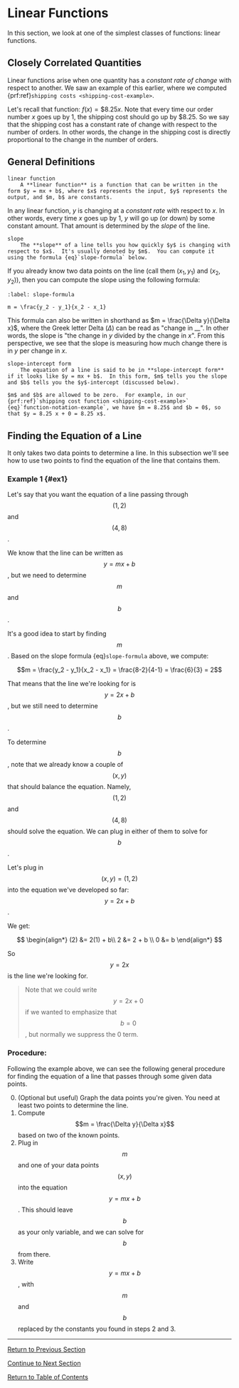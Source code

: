 # Linear Functions

In this section, we look at one of the simplest classes of functions: linear functions.

## Closely Correlated Quantities

Linear functions arise when one quantity has a *constant rate of change* with respect to another.  We saw an example of this earlier, where we computed {prf:ref}`shipping costs <shipping-cost-example>`.

Let's recall that function: $f(x) = \$8.25 x$.  Note that every time our order number $x$ goes up by 1, the shipping cost should go up by \$8.25.  So we say that the shipping cost has a constant rate of change with respect to the number of orders.  In other words, the change in the shipping cost is directly proportional to the change in the number of orders.

## General Definitions

```{glossary}
linear function
    A **linear function** is a function that can be written in the form $y = mx + b$, where $x$ represents the input, $y$ represents the output, and $m, b$ are constants.
```

In any linear function, $y$ is changing at a *constant rate* with respect to $x$.  In other words, every time $x$ goes up by 1, $y$ will go up (or down) by some constant amount.  That amount is determined by the *slope* of the line.  

```{glossary}
slope
    The **slope** of a line tells you how quickly $y$ is changing with respect to $x$.  It's usually denoted by $m$.  You can compute it using the formula {eq}`slope-formula` below.
```

If you already know two data points on the line (call them $(x_1, y_1)$ and $(x_2, y_2)$), then you can compute the slope using the following formula:

```{math}
:label: slope-formula

m = \frac{y_2 - y_1}{x_2 - x_1}
```

This formula can also be written in shorthand as $m = \frac{\Delta y}{\Delta x}$, where the Greek letter Delta ($\Delta$) can be read as "change in __". In other words, the slope is "the change in $y$ divided by the change in $x$".  From this perspective, we see that the slope is measuring how much change there is in $y$ per change in $x$.

```{glossary}
slope-intercept form
    The equation of a line is said to be in **slope-intercept form** if it looks like $y = mx + b$.  In this form, $m$ tells you the slope and $b$ tells you the $y$-intercept (discussed below).
```

```{warning}
$m$ and $b$ are allowed to be zero.  For example, in our {prf:ref}`shipping cost function <shipping-cost-example>` {eq}`function-notation-example`, we have $m = 8.25$ and $b = 0$, so that $y = 8.25 x + 0 = 8.25 x$.
```

## Finding the Equation of a Line

It only takes two data points to determine a line.  In this subsection we'll see how to use two points to find the equation of the line that contains them.

### Example 1 {#ex1}
Let's say that you want the equation of a line passing through $$(1, 2)$$ and $$(4, 8)$$.

We know that the line can be written as $$y = mx + b$$, but we need to determine $$m$$ and $$b$$.

It's a good idea to start by finding $$m$$.  Based on the slope formula {eq}`slope-formula` above, we compute:

$$m = \frac{y_2 - y_1}{x_2 - x_1} = \frac{8-2}{4-1} = \frac{6}{3} = 2$$

That means that the line we're looking for is $$y = 2x + b$$, but we still need to determine $$b$$.

To determine $$b$$, note that we already know a couple of $$(x, y)$$ that should balance the equation.  Namely, $$(1, 2)$$ and $$(4, 8)$$ should solve the equation.  We can plug in either of them to solve for $$b$$.

Let's plug in $$(x, y) = (1, 2)$$ into the equation we've developed so far: $$y = 2x + b$$.

We get:

$$
\begin{align*}
(2) &= 2(1) + b\\
2 &= 2 + b \\
0 &= b
\end{align*}
$$

So $$y = 2x$$ is the line we're looking for.  

> Note that we could write $$y = 2x + 0$$ if we wanted to emphasize that $$b = 0$$, but normally we suppress the 0 term.

### Procedure:
Following the example above, we can see the following general procedure for finding the equation of a line that passes through some given data points.

0. (Optional but useful) Graph the data points you're given.  You need at least two points to determine the line.
1. Compute $$m = \frac{\Delta y}{\Delta x}$$ based on two of the known points.
2. Plug in $$m$$ and one of your data points $$(x, y)$$ into the equation $$y = mx + b$$.  This should leave $$b$$ as your only variable, and we can solve for $$b$$ from there.
3. Write $$y = mx + b$$, with $$m$$ and $$b$$ replaced by the constants you found in steps 2 and 3.

---

[Return to Previous Section](1-1-c-graphs-of-functions.html)

[Continue to Next Section](1-3-quadratic-functions.html)

[Return to Table of Contents](index.html)